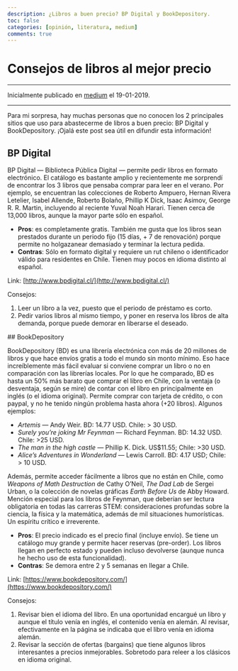 ```yaml
---
description: ¿Libros a buen precio? BP Digital y BookDepository.
toc: false
categories: [opinión, literatura, medium]
comments: true
---
```


# Consejos de libros al mejor precio

---

Inicialmente publicado en [medium](https://medium.com/@sebastiandres/consejos-al-mejor-precio-ff9546984ca2) el 19-01-2019.

---

Para mi sorpresa, hay muchas personas que no conocen los 2 principales sitios que uso para abastecerme de libros a buen precio: BP Digital y BookDepository. ¡Ojalá este post sea útil en difundir esta información!

## BP Digital

BP Digital — Biblioteca Pública Digital — permite pedir libros en formato electrónico. El catálogo es bastante amplio y recientemente me sorprendí de encontrar los 3 libros que pensaba comprar para leer en el verano. Por ejemplo, se encuentran las colecciones de Roberto Ampuero, Hernan Rivera Letelier, Isabel Allende, Roberto Bolaño, Phillip K Dick, Isaac Asimov, George R. R. Martin, incluyendo al reciente Yuval Noah Harari. Tienen cerca de 13,000 libros, aunque la mayor parte sólo en español.
* **Pros**: es completamente gratis. También me gusta que los libros sean prestados durante un periodo fijo (15 días, + 7 de renovación) porque permite no holgazanear demasiado y terminar la lectura pedida.
* **Contras**: Sólo en formato digital y requiere un rut chileno o identificador válido para residentes en Chile. Tienen muy pocos en idioma distinto al español.

Link: [http://www.bpdigital.cl/](http://www.bpdigital.cl/)

Consejos:
1. Leer un libro a la vez, puesto que el periodo de préstamo es corto.
2. Pedir varios libros al mismo tiempo, y poner en reserva los libros de alta demanda, porque puede demorar en liberarse el deseado.


## BookDepository

BookDepository (BD) es una librería electrónica con más de 20 millones de libros y que hace envíos gratis a todo el mundo sin monto mínimo. Eso hace increíblemente más fácil evaluar si conviene comprar un libro o no en comparación con las librerías locales. Por lo que he comparado, BD es hasta un 50% más barato que comprar el libro en Chile, con la ventaja (o desventaja, según se mire) de contar con el libro en principalmente en inglés (o el idioma original). Permite comprar con tarjeta de crédito, o con paypal, y no he tenido ningún problema hasta ahora (+20 libros). Algunos ejemplos:
* *Artemis* — Andy Weir. BD: 14.77 USD. Chile: > 30 USD.
* *Surely you’re joking Mr Feynman* — Richard Feynman. BD: 14.32 USD. Chile: >25 USD.
* *The man in the high castle* — Phillip K. Dick. US$11.55; Chile: >30 USD.
* *Alice’s Adventures in Wonderland* — Lewis Carroll. BD: 4.17 USD; Chile: > 10 USD.

Además, permite acceder fácilmente a libros que no están en Chile, como *Weapons of Math Destruction* de Cathy O’Neil, *The Dad Lab* de Sergei Urban, o la colección de novelas gráficas *Earth Before Us* de Abby Howard. Mención especial para los libros de Feynman, que deberían ser lectura obligatoria en todas las carreras STEM: consideraciones profundas sobre la ciencia, la física y la matemática, además de mil situaciones humorísticas. Un espíritu crítico e irreverente.
* **Pros**: El precio indicado es el precio final (incluye envío). Se tiene un catálogo muy grande y permite hacer reservas (pre-order). Los libros llegan en perfecto estado y pueden incluso devolverse (aunque nunca he hecho uso de esta funcionalidad).
* **Contras**: Se demora entre 2 y 5 semanas en llegar a Chile.

Link: [https://www.bookdepository.com/](https://www.bookdepository.com/)

Consejos: 
1. Revisar bien el idioma del libro. En una oportunidad encargué un libro y aunque el título venía en inglés, el contenido venía en alemán. Al revisar, efectivamente en la página se indicaba que el libro venía en idioma alemán. 
2. Revisar la sección de ofertas (bargains) que tiene algunos libros interesantes a precios inmejorables. Sobretodo para releer a los clásicos en idioma original.